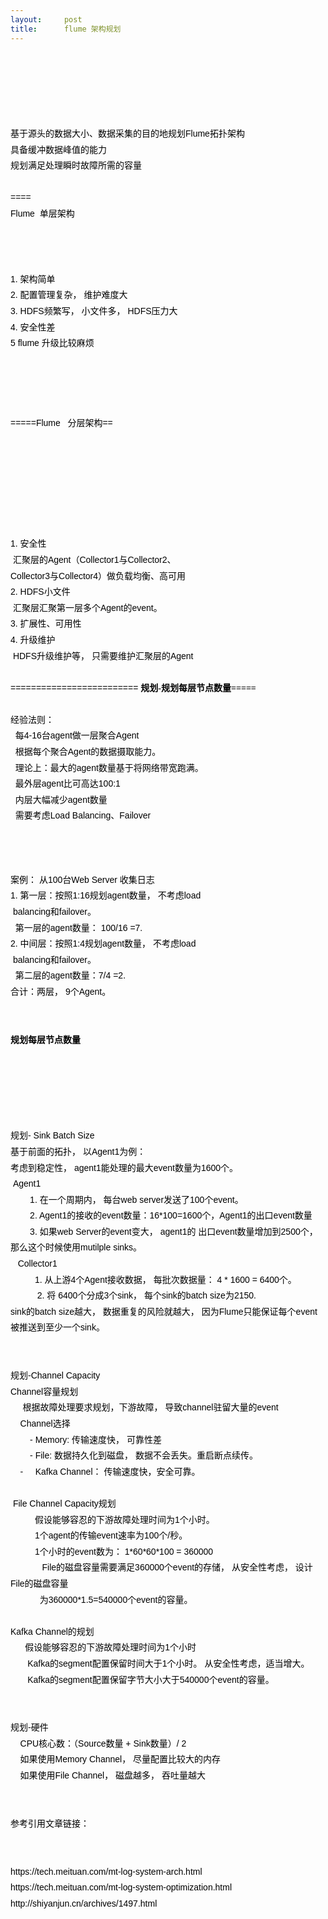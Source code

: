 ```yaml
---
layout:     post
title:      flume 架构规划
---
```

<div id="article_content" class="article_content clearfix csdn-tracking-statistics" data-pid="blog" data-mod="popu_307" data-dsm="post">
								            <link rel="stylesheet" href="https://csdnimg.cn/release/phoenix/template/css/ck_htmledit_views-f76675cdea.css">
						<div class="htmledit_views" id="content_views">
                <p><br></p><p><br><br></p><div style="color:rgb(0,0,0);font-family:Helvetica, 'Hiragino Sans GB', '微软雅黑', 'Microsoft YaHei UI', SimSun, SimHei, arial, sans-serif;line-height:25.6px;"><p style="margin-left:0in;text-align:left;"><br></p>基于源头的数据大小、数据采集的目的地规划Flume拓扑架构</div><div style="color:rgb(0,0,0);font-family:Helvetica, 'Hiragino Sans GB', '微软雅黑', 'Microsoft YaHei UI', SimSun, SimHei, arial, sans-serif;line-height:25.6px;">具备缓冲数据峰值的能力</div><div style="color:rgb(0,0,0);font-family:Helvetica, 'Hiragino Sans GB', '微软雅黑', 'Microsoft YaHei UI', SimSun, SimHei, arial, sans-serif;line-height:25.6px;">规划满足处理瞬时故障所需的容量</div><div style="color:rgb(0,0,0);font-family:Helvetica, 'Hiragino Sans GB', '微软雅黑', 'Microsoft YaHei UI', SimSun, SimHei, arial, sans-serif;line-height:25.6px;"></div><div style="color:rgb(0,0,0);font-family:Helvetica, 'Hiragino Sans GB', '微软雅黑', 'Microsoft YaHei UI', SimSun, SimHei, arial, sans-serif;line-height:25.6px;"><br></div><div style="color:rgb(0,0,0);font-family:Helvetica, 'Hiragino Sans GB', '微软雅黑', 'Microsoft YaHei UI', SimSun, SimHei, arial, sans-serif;line-height:25.6px;">====</div><div style="color:rgb(0,0,0);font-family:Helvetica, 'Hiragino Sans GB', '微软雅黑', 'Microsoft YaHei UI', SimSun, SimHei, arial, sans-serif;line-height:25.6px;">Flume  单层架构</div><p></p><div style="color:rgb(0,0,0);font-family:Helvetica, 'Hiragino Sans GB', '微软雅黑', 'Microsoft YaHei UI', SimSun, SimHei, arial, sans-serif;line-height:25.6px;"><br></div><div style="color:rgb(0,0,0);font-family:Helvetica, 'Hiragino Sans GB', '微软雅黑', 'Microsoft YaHei UI', SimSun, SimHei, arial, sans-serif;line-height:25.6px;"><img src="https://img-blog.csdn.net/20180326181243290?watermark/2/text/aHR0cHM6Ly9ibG9nLmNzZG4ubmV0L3dqbDc4MTM=/font/5a6L5L2T/fontsize/400/fill/I0JBQkFCMA==/dissolve/70" alt=""></div><p></p><div style="color:rgb(0,0,0);font-family:Helvetica, 'Hiragino Sans GB', '微软雅黑', 'Microsoft YaHei UI', SimSun, SimHei, arial, sans-serif;line-height:25.6px;"><br></div><div style="color:rgb(0,0,0);font-family:Helvetica, 'Hiragino Sans GB', '微软雅黑', 'Microsoft YaHei UI', SimSun, SimHei, arial, sans-serif;line-height:25.6px;">1. 架构简单</div><div style="color:rgb(0,0,0);font-family:Helvetica, 'Hiragino Sans GB', '微软雅黑', 'Microsoft YaHei UI', SimSun, SimHei, arial, sans-serif;line-height:25.6px;"></div><div style="color:rgb(0,0,0);font-family:Helvetica, 'Hiragino Sans GB', '微软雅黑', 'Microsoft YaHei UI', SimSun, SimHei, arial, sans-serif;line-height:25.6px;">2. 配置管理复杂， 维护难度大</div><div style="color:rgb(0,0,0);font-family:Helvetica, 'Hiragino Sans GB', '微软雅黑', 'Microsoft YaHei UI', SimSun, SimHei, arial, sans-serif;line-height:25.6px;"></div><div style="color:rgb(0,0,0);font-family:Helvetica, 'Hiragino Sans GB', '微软雅黑', 'Microsoft YaHei UI', SimSun, SimHei, arial, sans-serif;line-height:25.6px;">3. HDFS频繁写， 小文件多， HDFS压力大</div><div style="color:rgb(0,0,0);font-family:Helvetica, 'Hiragino Sans GB', '微软雅黑', 'Microsoft YaHei UI', SimSun, SimHei, arial, sans-serif;line-height:25.6px;"></div><div style="color:rgb(0,0,0);font-family:Helvetica, 'Hiragino Sans GB', '微软雅黑', 'Microsoft YaHei UI', SimSun, SimHei, arial, sans-serif;line-height:25.6px;">4. 安全性差</div><div style="color:rgb(0,0,0);font-family:Helvetica, 'Hiragino Sans GB', '微软雅黑', 'Microsoft YaHei UI', SimSun, SimHei, arial, sans-serif;line-height:25.6px;">5 flume 升级比较麻烦</div><div style="color:rgb(0,0,0);font-family:Helvetica, 'Hiragino Sans GB', '微软雅黑', 'Microsoft YaHei UI', SimSun, SimHei, arial, sans-serif;line-height:25.6px;"><br></div><div style="color:rgb(0,0,0);font-family:Helvetica, 'Hiragino Sans GB', '微软雅黑', 'Microsoft YaHei UI', SimSun, SimHei, arial, sans-serif;line-height:25.6px;"><br></div><div style="color:rgb(0,0,0);font-family:Helvetica, 'Hiragino Sans GB', '微软雅黑', 'Microsoft YaHei UI', SimSun, SimHei, arial, sans-serif;line-height:25.6px;"><br></div><div style="color:rgb(0,0,0);font-family:Helvetica, 'Hiragino Sans GB', '微软雅黑', 'Microsoft YaHei UI', SimSun, SimHei, arial, sans-serif;line-height:25.6px;"><br></div><div style="color:rgb(0,0,0);font-family:Helvetica, 'Hiragino Sans GB', '微软雅黑', 'Microsoft YaHei UI', SimSun, SimHei, arial, sans-serif;line-height:25.6px;">=====Flume   分层架构== </div><div style="color:rgb(0,0,0);font-family:Helvetica, 'Hiragino Sans GB', '微软雅黑', 'Microsoft YaHei UI', SimSun, SimHei, arial, sans-serif;line-height:25.6px;"><br></div><div style="color:rgb(0,0,0);font-family:Helvetica, 'Hiragino Sans GB', '微软雅黑', 'Microsoft YaHei UI', SimSun, SimHei, arial, sans-serif;line-height:25.6px;"></div><div style="color:rgb(0,0,0);font-family:Helvetica, 'Hiragino Sans GB', '微软雅黑', 'Microsoft YaHei UI', SimSun, SimHei, arial, sans-serif;line-height:25.6px;"><img src="https://img-blog.csdn.net/20180326181306294?watermark/2/text/aHR0cHM6Ly9ibG9nLmNzZG4ubmV0L3dqbDc4MTM=/font/5a6L5L2T/fontsize/400/fill/I0JBQkFCMA==/dissolve/70" alt=""><br></div><div style="color:rgb(0,0,0);font-family:Helvetica, 'Hiragino Sans GB', '微软雅黑', 'Microsoft YaHei UI', SimSun, SimHei, arial, sans-serif;line-height:25.6px;"><br></div><div style="color:rgb(0,0,0);font-family:Helvetica, 'Hiragino Sans GB', '微软雅黑', 'Microsoft YaHei UI', SimSun, SimHei, arial, sans-serif;line-height:25.6px;"><br></div><div style="color:rgb(0,0,0);font-family:Helvetica, 'Hiragino Sans GB', '微软雅黑', 'Microsoft YaHei UI', SimSun, SimHei, arial, sans-serif;line-height:25.6px;"><br></div><div style="color:rgb(0,0,0);font-family:Helvetica, 'Hiragino Sans GB', '微软雅黑', 'Microsoft YaHei UI', SimSun, SimHei, arial, sans-serif;line-height:25.6px;"></div><div style="color:rgb(0,0,0);font-family:Helvetica, 'Hiragino Sans GB', '微软雅黑', 'Microsoft YaHei UI', SimSun, SimHei, arial, sans-serif;line-height:25.6px;"><img src="https://img-blog.csdn.net/20180326181548110?watermark/2/text/aHR0cHM6Ly9ibG9nLmNzZG4ubmV0L3dqbDc4MTM=/font/5a6L5L2T/fontsize/400/fill/I0JBQkFCMA==/dissolve/70" alt=""><br></div><p></p><div style="color:rgb(0,0,0);font-family:Helvetica, 'Hiragino Sans GB', '微软雅黑', 'Microsoft YaHei UI', SimSun, SimHei, arial, sans-serif;line-height:25.6px;"><br></div><div style="color:rgb(0,0,0);font-family:Helvetica, 'Hiragino Sans GB', '微软雅黑', 'Microsoft YaHei UI', SimSun, SimHei, arial, sans-serif;line-height:25.6px;"><br></div><div style="color:rgb(0,0,0);font-family:Helvetica, 'Hiragino Sans GB', '微软雅黑', 'Microsoft YaHei UI', SimSun, SimHei, arial, sans-serif;line-height:25.6px;">1. 安全性</div><div style="color:rgb(0,0,0);font-family:Helvetica, 'Hiragino Sans GB', '微软雅黑', 'Microsoft YaHei UI', SimSun, SimHei, arial, sans-serif;line-height:25.6px;"> 汇聚层的Agent（Collector1与Collector2、</div><div style="color:rgb(0,0,0);font-family:Helvetica, 'Hiragino Sans GB', '微软雅黑', 'Microsoft YaHei UI', SimSun, SimHei, arial, sans-serif;line-height:25.6px;">Collector3与Collector4）做负载均衡、高可用</div><div style="color:rgb(0,0,0);font-family:Helvetica, 'Hiragino Sans GB', '微软雅黑', 'Microsoft YaHei UI', SimSun, SimHei, arial, sans-serif;line-height:25.6px;"></div><div style="color:rgb(0,0,0);font-family:Helvetica, 'Hiragino Sans GB', '微软雅黑', 'Microsoft YaHei UI', SimSun, SimHei, arial, sans-serif;line-height:25.6px;">2. HDFS小文件</div><div style="color:rgb(0,0,0);font-family:Helvetica, 'Hiragino Sans GB', '微软雅黑', 'Microsoft YaHei UI', SimSun, SimHei, arial, sans-serif;line-height:25.6px;"> 汇聚层汇聚第一层多个Agent的event。</div><div style="color:rgb(0,0,0);font-family:Helvetica, 'Hiragino Sans GB', '微软雅黑', 'Microsoft YaHei UI', SimSun, SimHei, arial, sans-serif;line-height:25.6px;"></div><div style="color:rgb(0,0,0);font-family:Helvetica, 'Hiragino Sans GB', '微软雅黑', 'Microsoft YaHei UI', SimSun, SimHei, arial, sans-serif;line-height:25.6px;">3. 扩展性、可用性</div><div style="color:rgb(0,0,0);font-family:Helvetica, 'Hiragino Sans GB', '微软雅黑', 'Microsoft YaHei UI', SimSun, SimHei, arial, sans-serif;line-height:25.6px;"></div><div style="color:rgb(0,0,0);font-family:Helvetica, 'Hiragino Sans GB', '微软雅黑', 'Microsoft YaHei UI', SimSun, SimHei, arial, sans-serif;line-height:25.6px;">4. 升级维护</div><div style="color:rgb(0,0,0);font-family:Helvetica, 'Hiragino Sans GB', '微软雅黑', 'Microsoft YaHei UI', SimSun, SimHei, arial, sans-serif;line-height:25.6px;"> HDFS升级维护等， 只需要维护汇聚层的Agent</div><div style="color:rgb(0,0,0);font-family:Helvetica, 'Hiragino Sans GB', '微软雅黑', 'Microsoft YaHei UI', SimSun, SimHei, arial, sans-serif;line-height:25.6px;"><br></div><div style="color:rgb(0,0,0);font-family:Helvetica, 'Hiragino Sans GB', '微软雅黑', 'Microsoft YaHei UI', SimSun, SimHei, arial, sans-serif;line-height:25.6px;">========================= <span style="font-family:'宋体';"><strong>规划-规划每层节点数量=====</strong></span></div><div style="color:rgb(0,0,0);font-family:Helvetica, 'Hiragino Sans GB', '微软雅黑', 'Microsoft YaHei UI', SimSun, SimHei, arial, sans-serif;line-height:25.6px;"><br></div><div style="color:rgb(0,0,0);font-family:Helvetica, 'Hiragino Sans GB', '微软雅黑', 'Microsoft YaHei UI', SimSun, SimHei, arial, sans-serif;line-height:25.6px;">经验法则：</div><div style="color:rgb(0,0,0);font-family:Helvetica, 'Hiragino Sans GB', '微软雅黑', 'Microsoft YaHei UI', SimSun, SimHei, arial, sans-serif;line-height:25.6px;">  每4-16台agent做一层聚合Agent</div><div style="color:rgb(0,0,0);font-family:Helvetica, 'Hiragino Sans GB', '微软雅黑', 'Microsoft YaHei UI', SimSun, SimHei, arial, sans-serif;line-height:25.6px;">  根据每个聚合Agent的数据摄取能力。</div><div style="color:rgb(0,0,0);font-family:Helvetica, 'Hiragino Sans GB', '微软雅黑', 'Microsoft YaHei UI', SimSun, SimHei, arial, sans-serif;line-height:25.6px;">  理论上：最大的agent数量基于将网络带宽跑满。</div><div style="color:rgb(0,0,0);font-family:Helvetica, 'Hiragino Sans GB', '微软雅黑', 'Microsoft YaHei UI', SimSun, SimHei, arial, sans-serif;line-height:25.6px;">  最外层agent比可高达100:1</div><div style="color:rgb(0,0,0);font-family:Helvetica, 'Hiragino Sans GB', '微软雅黑', 'Microsoft YaHei UI', SimSun, SimHei, arial, sans-serif;line-height:25.6px;">  内层大幅减少agent数量</div><div style="color:rgb(0,0,0);font-family:Helvetica, 'Hiragino Sans GB', '微软雅黑', 'Microsoft YaHei UI', SimSun, SimHei, arial, sans-serif;line-height:25.6px;">  需要考虑Load Balancing、Failover</div><div style="color:rgb(0,0,0);font-family:Helvetica, 'Hiragino Sans GB', '微软雅黑', 'Microsoft YaHei UI', SimSun, SimHei, arial, sans-serif;line-height:25.6px;">  </div><div style="color:rgb(0,0,0);font-family:Helvetica, 'Hiragino Sans GB', '微软雅黑', 'Microsoft YaHei UI', SimSun, SimHei, arial, sans-serif;line-height:25.6px;"><br></div><div style="color:rgb(0,0,0);font-family:Helvetica, 'Hiragino Sans GB', '微软雅黑', 'Microsoft YaHei UI', SimSun, SimHei, arial, sans-serif;line-height:25.6px;">  </div><div style="color:rgb(0,0,0);font-family:Helvetica, 'Hiragino Sans GB', '微软雅黑', 'Microsoft YaHei UI', SimSun, SimHei, arial, sans-serif;line-height:25.6px;">案例： 从100台Web Server 收集日志</div><div style="color:rgb(0,0,0);font-family:Helvetica, 'Hiragino Sans GB', '微软雅黑', 'Microsoft YaHei UI', SimSun, SimHei, arial, sans-serif;line-height:25.6px;">1. 第一层：按照1:16规划agent数量， 不考虑load</div><div style="color:rgb(0,0,0);font-family:Helvetica, 'Hiragino Sans GB', '微软雅黑', 'Microsoft YaHei UI', SimSun, SimHei, arial, sans-serif;line-height:25.6px;"> balancing和failover。</div><div style="color:rgb(0,0,0);font-family:Helvetica, 'Hiragino Sans GB', '微软雅黑', 'Microsoft YaHei UI', SimSun, SimHei, arial, sans-serif;line-height:25.6px;">  第一层的agent数量： 100/16 =7.</div><div style="color:rgb(0,0,0);font-family:Helvetica, 'Hiragino Sans GB', '微软雅黑', 'Microsoft YaHei UI', SimSun, SimHei, arial, sans-serif;line-height:25.6px;"></div><div style="color:rgb(0,0,0);font-family:Helvetica, 'Hiragino Sans GB', '微软雅黑', 'Microsoft YaHei UI', SimSun, SimHei, arial, sans-serif;line-height:25.6px;">2. 中间层：按照1:4规划agent数量， 不考虑load</div><div style="color:rgb(0,0,0);font-family:Helvetica, 'Hiragino Sans GB', '微软雅黑', 'Microsoft YaHei UI', SimSun, SimHei, arial, sans-serif;line-height:25.6px;"> balancing和failover。</div><div style="color:rgb(0,0,0);font-family:Helvetica, 'Hiragino Sans GB', '微软雅黑', 'Microsoft YaHei UI', SimSun, SimHei, arial, sans-serif;line-height:25.6px;">  第二层的agent数量：7/4 =2.</div><div style="color:rgb(0,0,0);font-family:Helvetica, 'Hiragino Sans GB', '微软雅黑', 'Microsoft YaHei UI', SimSun, SimHei, arial, sans-serif;line-height:25.6px;"></div><div style="color:rgb(0,0,0);font-family:Helvetica, 'Hiragino Sans GB', '微软雅黑', 'Microsoft YaHei UI', SimSun, SimHei, arial, sans-serif;line-height:25.6px;">合计：两层， 9个Agent。</div><div style="color:rgb(0,0,0);font-family:Helvetica, 'Hiragino Sans GB', '微软雅黑', 'Microsoft YaHei UI', SimSun, SimHei, arial, sans-serif;line-height:25.6px;"><br></div><div style="color:rgb(0,0,0);font-family:Helvetica, 'Hiragino Sans GB', '微软雅黑', 'Microsoft YaHei UI', SimSun, SimHei, arial, sans-serif;line-height:25.6px;"><br></div><div style="color:rgb(0,0,0);font-family:Helvetica, 'Hiragino Sans GB', '微软雅黑', 'Microsoft YaHei UI', SimSun, SimHei, arial, sans-serif;line-height:25.6px;"><span style="font-family:'宋体';"><strong>规划每层节点数量</strong></span><br></div><div style="color:rgb(0,0,0);font-family:Helvetica, 'Hiragino Sans GB', '微软雅黑', 'Microsoft YaHei UI', SimSun, SimHei, arial, sans-serif;line-height:25.6px;"></div><div style="color:rgb(0,0,0);font-family:Helvetica, 'Hiragino Sans GB', '微软雅黑', 'Microsoft YaHei UI', SimSun, SimHei, arial, sans-serif;line-height:25.6px;"><br></div><div style="color:rgb(0,0,0);font-family:Helvetica, 'Hiragino Sans GB', '微软雅黑', 'Microsoft YaHei UI', SimSun, SimHei, arial, sans-serif;line-height:25.6px;"><br></div><div style="color:rgb(0,0,0);font-family:Helvetica, 'Hiragino Sans GB', '微软雅黑', 'Microsoft YaHei UI', SimSun, SimHei, arial, sans-serif;line-height:25.6px;"><img src="https://img-blog.csdn.net/20180326181604498?watermark/2/text/aHR0cHM6Ly9ibG9nLmNzZG4ubmV0L3dqbDc4MTM=/font/5a6L5L2T/fontsize/400/fill/I0JBQkFCMA==/dissolve/70" alt=""><br></div><div style="color:rgb(0,0,0);font-family:Helvetica, 'Hiragino Sans GB', '微软雅黑', 'Microsoft YaHei UI', SimSun, SimHei, arial, sans-serif;line-height:25.6px;"><br></div><div style="color:rgb(0,0,0);font-family:Helvetica, 'Hiragino Sans GB', '微软雅黑', 'Microsoft YaHei UI', SimSun, SimHei, arial, sans-serif;line-height:25.6px;"><br></div><div style="color:rgb(0,0,0);font-family:Helvetica, 'Hiragino Sans GB', '微软雅黑', 'Microsoft YaHei UI', SimSun, SimHei, arial, sans-serif;line-height:25.6px;"></div><div style="color:rgb(0,0,0);font-family:Helvetica, 'Hiragino Sans GB', '微软雅黑', 'Microsoft YaHei UI', SimSun, SimHei, arial, sans-serif;line-height:25.6px;"></div><div style="color:rgb(0,0,0);font-family:Helvetica, 'Hiragino Sans GB', '微软雅黑', 'Microsoft YaHei UI', SimSun, SimHei, arial, sans-serif;line-height:25.6px;"></div><div style="color:rgb(0,0,0);font-family:Helvetica, 'Hiragino Sans GB', '微软雅黑', 'Microsoft YaHei UI', SimSun, SimHei, arial, sans-serif;line-height:25.6px;"><br></div><div style="color:rgb(0,0,0);font-family:Helvetica, 'Hiragino Sans GB', '微软雅黑', 'Microsoft YaHei UI', SimSun, SimHei, arial, sans-serif;line-height:25.6px;"></div><div style="color:rgb(0,0,0);font-family:Helvetica, 'Hiragino Sans GB', '微软雅黑', 'Microsoft YaHei UI', SimSun, SimHei, arial, sans-serif;line-height:25.6px;"></div><div style="color:rgb(0,0,0);font-family:Helvetica, 'Hiragino Sans GB', '微软雅黑', 'Microsoft YaHei UI', SimSun, SimHei, arial, sans-serif;line-height:25.6px;"></div><div style="color:rgb(0,0,0);font-family:Helvetica, 'Hiragino Sans GB', '微软雅黑', 'Microsoft YaHei UI', SimSun, SimHei, arial, sans-serif;line-height:25.6px;"></div><div style="color:rgb(0,0,0);font-family:Helvetica, 'Hiragino Sans GB', '微软雅黑', 'Microsoft YaHei UI', SimSun, SimHei, arial, sans-serif;line-height:25.6px;">规划- Sink Batch Size</div><div style="color:rgb(0,0,0);font-family:Helvetica, 'Hiragino Sans GB', '微软雅黑', 'Microsoft YaHei UI', SimSun, SimHei, arial, sans-serif;line-height:25.6px;"></div><div style="color:rgb(0,0,0);font-family:Helvetica, 'Hiragino Sans GB', '微软雅黑', 'Microsoft YaHei UI', SimSun, SimHei, arial, sans-serif;line-height:25.6px;"></div><div style="color:rgb(0,0,0);font-family:Helvetica, 'Hiragino Sans GB', '微软雅黑', 'Microsoft YaHei UI', SimSun, SimHei, arial, sans-serif;line-height:25.6px;">基于前面的拓扑， 以Agent1为例：</div><div style="color:rgb(0,0,0);font-family:Helvetica, 'Hiragino Sans GB', '微软雅黑', 'Microsoft YaHei UI', SimSun, SimHei, arial, sans-serif;line-height:25.6px;">考虑到稳定性， agent1能处理的最大event数量为1600个。</div><div style="color:rgb(0,0,0);font-family:Helvetica, 'Hiragino Sans GB', '微软雅黑', 'Microsoft YaHei UI', SimSun, SimHei, arial, sans-serif;line-height:25.6px;"></div><div style="color:rgb(0,0,0);font-family:Helvetica, 'Hiragino Sans GB', '微软雅黑', 'Microsoft YaHei UI', SimSun, SimHei, arial, sans-serif;line-height:25.6px;"> Agent1</div><div style="color:rgb(0,0,0);font-family:Helvetica, 'Hiragino Sans GB', '微软雅黑', 'Microsoft YaHei UI', SimSun, SimHei, arial, sans-serif;line-height:25.6px;">        1. 在一个周期内， 每台web server发送了100个event。</div><div style="color:rgb(0,0,0);font-family:Helvetica, 'Hiragino Sans GB', '微软雅黑', 'Microsoft YaHei UI', SimSun, SimHei, arial, sans-serif;line-height:25.6px;">        2. Agent1的接收的event数量：16*100=1600个，Agent1的出口event数量</div><div style="color:rgb(0,0,0);font-family:Helvetica, 'Hiragino Sans GB', '微软雅黑', 'Microsoft YaHei UI', SimSun, SimHei, arial, sans-serif;line-height:25.6px;">        3. 如果web Server的event变大， agent1的 出口event数量增加到2500个， 那么这个时候使用mutilple sinks。</div><div style="color:rgb(0,0,0);font-family:Helvetica, 'Hiragino Sans GB', '微软雅黑', 'Microsoft YaHei UI', SimSun, SimHei, arial, sans-serif;line-height:25.6px;"></div><div style="color:rgb(0,0,0);font-family:Helvetica, 'Hiragino Sans GB', '微软雅黑', 'Microsoft YaHei UI', SimSun, SimHei, arial, sans-serif;line-height:25.6px;">   Collector1</div><div style="color:rgb(0,0,0);font-family:Helvetica, 'Hiragino Sans GB', '微软雅黑', 'Microsoft YaHei UI', SimSun, SimHei, arial, sans-serif;line-height:25.6px;">          1. 从上游4个Agent接收数据， 每批次数据量： 4 * 1600 = 6400个。</div><div style="color:rgb(0,0,0);font-family:Helvetica, 'Hiragino Sans GB', '微软雅黑', 'Microsoft YaHei UI', SimSun, SimHei, arial, sans-serif;line-height:25.6px;">           2. 将 6400个分成3个sink， 每个sink的batch size为2150.</div><div style="color:rgb(0,0,0);font-family:Helvetica, 'Hiragino Sans GB', '微软雅黑', 'Microsoft YaHei UI', SimSun, SimHei, arial, sans-serif;line-height:25.6px;"></div><div style="color:rgb(0,0,0);font-family:Helvetica, 'Hiragino Sans GB', '微软雅黑', 'Microsoft YaHei UI', SimSun, SimHei, arial, sans-serif;line-height:25.6px;"></div><div style="color:rgb(0,0,0);font-family:Helvetica, 'Hiragino Sans GB', '微软雅黑', 'Microsoft YaHei UI', SimSun, SimHei, arial, sans-serif;line-height:25.6px;"></div><div style="color:rgb(0,0,0);font-family:Helvetica, 'Hiragino Sans GB', '微软雅黑', 'Microsoft YaHei UI', SimSun, SimHei, arial, sans-serif;line-height:25.6px;"></div><div style="color:rgb(0,0,0);font-family:Helvetica, 'Hiragino Sans GB', '微软雅黑', 'Microsoft YaHei UI', SimSun, SimHei, arial, sans-serif;line-height:25.6px;">sink的batch size越大， 数据重复的风险就越大， 因为Flume只能保证每个event被推送到至少一个sink。</div><div style="color:rgb(0,0,0);font-family:Helvetica, 'Hiragino Sans GB', '微软雅黑', 'Microsoft YaHei UI', SimSun, SimHei, arial, sans-serif;line-height:25.6px;"></div><div style="color:rgb(0,0,0);font-family:Helvetica, 'Hiragino Sans GB', '微软雅黑', 'Microsoft YaHei UI', SimSun, SimHei, arial, sans-serif;line-height:25.6px;"></div><div style="color:rgb(0,0,0);font-family:Helvetica, 'Hiragino Sans GB', '微软雅黑', 'Microsoft YaHei UI', SimSun, SimHei, arial, sans-serif;line-height:25.6px;"></div><div style="color:rgb(0,0,0);font-family:Helvetica, 'Hiragino Sans GB', '微软雅黑', 'Microsoft YaHei UI', SimSun, SimHei, arial, sans-serif;line-height:25.6px;"></div><div style="color:rgb(0,0,0);font-family:Helvetica, 'Hiragino Sans GB', '微软雅黑', 'Microsoft YaHei UI', SimSun, SimHei, arial, sans-serif;line-height:25.6px;"><br></div><div style="color:rgb(0,0,0);font-family:Helvetica, 'Hiragino Sans GB', '微软雅黑', 'Microsoft YaHei UI', SimSun, SimHei, arial, sans-serif;line-height:25.6px;"><br></div><div style="color:rgb(0,0,0);font-family:Helvetica, 'Hiragino Sans GB', '微软雅黑', 'Microsoft YaHei UI', SimSun, SimHei, arial, sans-serif;line-height:25.6px;">规划-Channel Capacity</div><div style="color:rgb(0,0,0);font-family:Helvetica, 'Hiragino Sans GB', '微软雅黑', 'Microsoft YaHei UI', SimSun, SimHei, arial, sans-serif;line-height:25.6px;"></div><div style="color:rgb(0,0,0);font-family:Helvetica, 'Hiragino Sans GB', '微软雅黑', 'Microsoft YaHei UI', SimSun, SimHei, arial, sans-serif;line-height:25.6px;"></div><div style="color:rgb(0,0,0);font-family:Helvetica, 'Hiragino Sans GB', '微软雅黑', 'Microsoft YaHei UI', SimSun, SimHei, arial, sans-serif;line-height:25.6px;">Channel容量规划</div><div style="color:rgb(0,0,0);font-family:Helvetica, 'Hiragino Sans GB', '微软雅黑', 'Microsoft YaHei UI', SimSun, SimHei, arial, sans-serif;line-height:25.6px;"></div><div style="color:rgb(0,0,0);font-family:Helvetica, 'Hiragino Sans GB', '微软雅黑', 'Microsoft YaHei UI', SimSun, SimHei, arial, sans-serif;line-height:25.6px;"></div><div style="color:rgb(0,0,0);font-family:Helvetica, 'Hiragino Sans GB', '微软雅黑', 'Microsoft YaHei UI', SimSun, SimHei, arial, sans-serif;line-height:25.6px;">     根据故障处理要求规划，下游故障， 导致channel驻留大量的event</div><div style="color:rgb(0,0,0);font-family:Helvetica, 'Hiragino Sans GB', '微软雅黑', 'Microsoft YaHei UI', SimSun, SimHei, arial, sans-serif;line-height:25.6px;">    Channel选择</div><div style="color:rgb(0,0,0);font-family:Helvetica, 'Hiragino Sans GB', '微软雅黑', 'Microsoft YaHei UI', SimSun, SimHei, arial, sans-serif;line-height:25.6px;">        - Memory: 传输速度快， 可靠性差</div><div style="color:rgb(0,0,0);font-family:Helvetica, 'Hiragino Sans GB', '微软雅黑', 'Microsoft YaHei UI', SimSun, SimHei, arial, sans-serif;line-height:25.6px;">        - File: 数据持久化到磁盘， 数据不会丢失。重启断点续传。</div><div style="color:rgb(0,0,0);font-family:Helvetica, 'Hiragino Sans GB', '微软雅黑', 'Microsoft YaHei UI', SimSun, SimHei, arial, sans-serif;line-height:25.6px;">    -     Kafka Channel： 传输速度快，安全可靠。</div><div style="color:rgb(0,0,0);font-family:Helvetica, 'Hiragino Sans GB', '微软雅黑', 'Microsoft YaHei UI', SimSun, SimHei, arial, sans-serif;line-height:25.6px;"><br></div><div style="color:rgb(0,0,0);font-family:Helvetica, 'Hiragino Sans GB', '微软雅黑', 'Microsoft YaHei UI', SimSun, SimHei, arial, sans-serif;line-height:25.6px;"> File Channel Capacity规划</div><div style="color:rgb(0,0,0);font-family:Helvetica, 'Hiragino Sans GB', '微软雅黑', 'Microsoft YaHei UI', SimSun, SimHei, arial, sans-serif;line-height:25.6px;">          假设能够容忍的下游故障处理时间为1个小时。</div><div style="color:rgb(0,0,0);font-family:Helvetica, 'Hiragino Sans GB', '微软雅黑', 'Microsoft YaHei UI', SimSun, SimHei, arial, sans-serif;line-height:25.6px;">          1个agent的传输event速率为100个/秒。</div><div style="color:rgb(0,0,0);font-family:Helvetica, 'Hiragino Sans GB', '微软雅黑', 'Microsoft YaHei UI', SimSun, SimHei, arial, sans-serif;line-height:25.6px;">          1个小时的event数为： 1*60*60*100 = 360000</div><div style="color:rgb(0,0,0);font-family:Helvetica, 'Hiragino Sans GB', '微软雅黑', 'Microsoft YaHei UI', SimSun, SimHei, arial, sans-serif;line-height:25.6px;">             File的磁盘容量需要满足360000个event的存储， 从安全性考虑， 设计File的磁盘容量</div><div style="color:rgb(0,0,0);font-family:Helvetica, 'Hiragino Sans GB', '微软雅黑', 'Microsoft YaHei UI', SimSun, SimHei, arial, sans-serif;line-height:25.6px;">            为360000*1.5=540000个event的容量。</div><div style="color:rgb(0,0,0);font-family:Helvetica, 'Hiragino Sans GB', '微软雅黑', 'Microsoft YaHei UI', SimSun, SimHei, arial, sans-serif;line-height:25.6px;"></div><div style="color:rgb(0,0,0);font-family:Helvetica, 'Hiragino Sans GB', '微软雅黑', 'Microsoft YaHei UI', SimSun, SimHei, arial, sans-serif;line-height:25.6px;"> </div><div style="color:rgb(0,0,0);font-family:Helvetica, 'Hiragino Sans GB', '微软雅黑', 'Microsoft YaHei UI', SimSun, SimHei, arial, sans-serif;line-height:25.6px;">Kafka Channel的规划</div><div style="color:rgb(0,0,0);font-family:Helvetica, 'Hiragino Sans GB', '微软雅黑', 'Microsoft YaHei UI', SimSun, SimHei, arial, sans-serif;line-height:25.6px;">      假设能够容忍的下游故障处理时间为1个小时</div><div style="color:rgb(0,0,0);font-family:Helvetica, 'Hiragino Sans GB', '微软雅黑', 'Microsoft YaHei UI', SimSun, SimHei, arial, sans-serif;line-height:25.6px;">       Kafka的segment配置保留时间大于1个小时。 从安全性考虑，适当增大。</div><div style="color:rgb(0,0,0);font-family:Helvetica, 'Hiragino Sans GB', '微软雅黑', 'Microsoft YaHei UI', SimSun, SimHei, arial, sans-serif;line-height:25.6px;">       Kafka的segment配置保留字节大小大于540000个event的容量。</div><div style="color:rgb(0,0,0);font-family:Helvetica, 'Hiragino Sans GB', '微软雅黑', 'Microsoft YaHei UI', SimSun, SimHei, arial, sans-serif;line-height:25.6px;"></div><div style="color:rgb(0,0,0);font-family:Helvetica, 'Hiragino Sans GB', '微软雅黑', 'Microsoft YaHei UI', SimSun, SimHei, arial, sans-serif;line-height:25.6px;"></div><div style="color:rgb(0,0,0);font-family:Helvetica, 'Hiragino Sans GB', '微软雅黑', 'Microsoft YaHei UI', SimSun, SimHei, arial, sans-serif;line-height:25.6px;"><br></div><div style="color:rgb(0,0,0);font-family:Helvetica, 'Hiragino Sans GB', '微软雅黑', 'Microsoft YaHei UI', SimSun, SimHei, arial, sans-serif;line-height:25.6px;"><br></div><div style="color:rgb(0,0,0);font-family:Helvetica, 'Hiragino Sans GB', '微软雅黑', 'Microsoft YaHei UI', SimSun, SimHei, arial, sans-serif;line-height:25.6px;">规划-硬件</div><div style="color:rgb(0,0,0);font-family:Helvetica, 'Hiragino Sans GB', '微软雅黑', 'Microsoft YaHei UI', SimSun, SimHei, arial, sans-serif;line-height:25.6px;"></div><div style="color:rgb(0,0,0);font-family:Helvetica, 'Hiragino Sans GB', '微软雅黑', 'Microsoft YaHei UI', SimSun, SimHei, arial, sans-serif;line-height:25.6px;"></div><div style="color:rgb(0,0,0);font-family:Helvetica, 'Hiragino Sans GB', '微软雅黑', 'Microsoft YaHei UI', SimSun, SimHei, arial, sans-serif;line-height:25.6px;">    CPU核心数：（Source数量 + Sink数量）/ 2</div><div style="color:rgb(0,0,0);font-family:Helvetica, 'Hiragino Sans GB', '微软雅黑', 'Microsoft YaHei UI', SimSun, SimHei, arial, sans-serif;line-height:25.6px;"></div><div style="color:rgb(0,0,0);font-family:Helvetica, 'Hiragino Sans GB', '微软雅黑', 'Microsoft YaHei UI', SimSun, SimHei, arial, sans-serif;line-height:25.6px;">    如果使用Memory Channel， 尽量配置比较大的内存</div><div style="color:rgb(0,0,0);font-family:Helvetica, 'Hiragino Sans GB', '微软雅黑', 'Microsoft YaHei UI', SimSun, SimHei, arial, sans-serif;line-height:25.6px;"></div><div style="color:rgb(0,0,0);font-family:Helvetica, 'Hiragino Sans GB', '微软雅黑', 'Microsoft YaHei UI', SimSun, SimHei, arial, sans-serif;line-height:25.6px;"></div><div style="color:rgb(0,0,0);font-family:Helvetica, 'Hiragino Sans GB', '微软雅黑', 'Microsoft YaHei UI', SimSun, SimHei, arial, sans-serif;line-height:25.6px;"></div><div style="color:rgb(0,0,0);font-family:Helvetica, 'Hiragino Sans GB', '微软雅黑', 'Microsoft YaHei UI', SimSun, SimHei, arial, sans-serif;line-height:25.6px;"></div><div style="color:rgb(0,0,0);font-family:Helvetica, 'Hiragino Sans GB', '微软雅黑', 'Microsoft YaHei UI', SimSun, SimHei, arial, sans-serif;line-height:25.6px;">    如果使用File Channel， 磁盘越多， 吞吐量越大</div><div style="color:rgb(0,0,0);font-family:Helvetica, 'Hiragino Sans GB', '微软雅黑', 'Microsoft YaHei UI', SimSun, SimHei, arial, sans-serif;line-height:25.6px;"><br></div><div><div style="color:rgb(0,0,0);font-family:Helvetica, 'Hiragino Sans GB', '微软雅黑', 'Microsoft YaHei UI', SimSun, SimHei, arial, sans-serif;line-height:25.6px;"><br></div><div style="color:rgb(0,0,0);font-family:Helvetica, 'Hiragino Sans GB', '微软雅黑', 'Microsoft YaHei UI', SimSun, SimHei, arial, sans-serif;line-height:25.6px;">参考引用文章链接： </div><div style="color:rgb(0,0,0);font-family:Helvetica, 'Hiragino Sans GB', '微软雅黑', 'Microsoft YaHei UI', SimSun, SimHei, arial, sans-serif;line-height:25.6px;"><br><br>https://tech.meituan.com/mt-log-system-arch.html<br>https://tech.meituan.com/mt-log-system-optimization.html<br>http://shiyanjun.cn/archives/1497.html<br></div><div style="color:rgb(0,0,0);font-family:Helvetica, 'Hiragino Sans GB', '微软雅黑', 'Microsoft YaHei UI', SimSun, SimHei, arial, sans-serif;line-height:25.6px;"><br></div><div style="color:rgb(0,0,0);font-family:Helvetica, 'Hiragino Sans GB', '微软雅黑', 'Microsoft YaHei UI', SimSun, SimHei, arial, sans-serif;line-height:25.6px;"><br></div><div style="color:rgb(0,0,0);font-family:Helvetica, 'Hiragino Sans GB', '微软雅黑', 'Microsoft YaHei UI', SimSun, SimHei, arial, sans-serif;line-height:25.6px;"><br></div><div style="color:rgb(0,0,0);font-family:Helvetica, 'Hiragino Sans GB', '微软雅黑', 'Microsoft YaHei UI', SimSun, SimHei, arial, sans-serif;line-height:25.6px;"><br></div><div style="color:rgb(0,0,0);font-family:Helvetica, 'Hiragino Sans GB', '微软雅黑', 'Microsoft YaHei UI', SimSun, SimHei, arial, sans-serif;line-height:25.6px;"><br></div><div style="color:rgb(0,0,0);font-family:Helvetica, 'Hiragino Sans GB', '微软雅黑', 'Microsoft YaHei UI', SimSun, SimHei, arial, sans-serif;line-height:25.6px;"><br></div><div style="color:rgb(0,0,0);font-family:Helvetica, 'Hiragino Sans GB', '微软雅黑', 'Microsoft YaHei UI', SimSun, SimHei, arial, sans-serif;line-height:25.6px;"><br></div><div style="color:rgb(0,0,0);font-family:Helvetica, 'Hiragino Sans GB', '微软雅黑', 'Microsoft YaHei UI', SimSun, SimHei, arial, sans-serif;line-height:25.6px;"><br></div><div style="color:rgb(0,0,0);font-family:Helvetica, 'Hiragino Sans GB', '微软雅黑', 'Microsoft YaHei UI', SimSun, SimHei, arial, sans-serif;line-height:25.6px;"><br></div><div style="color:rgb(0,0,0);font-family:Helvetica, 'Hiragino Sans GB', '微软雅黑', 'Microsoft YaHei UI', SimSun, SimHei, arial, sans-serif;line-height:25.6px;"><br></div><div style="color:rgb(0,0,0);font-family:Helvetica, 'Hiragino Sans GB', '微软雅黑', 'Microsoft YaHei UI', SimSun, SimHei, arial, sans-serif;line-height:25.6px;"><br></div><div style="color:rgb(0,0,0);font-family:Helvetica, 'Hiragino Sans GB', '微软雅黑', 'Microsoft YaHei UI', SimSun, SimHei, arial, sans-serif;line-height:25.6px;"><br></div><div style="color:rgb(0,0,0);font-family:Helvetica, 'Hiragino Sans GB', '微软雅黑', 'Microsoft YaHei UI', SimSun, SimHei, arial, sans-serif;line-height:25.6px;"><br></div><div style="color:rgb(0,0,0);font-family:Helvetica, 'Hiragino Sans GB', '微软雅黑', 'Microsoft YaHei UI', SimSun, SimHei, arial, sans-serif;line-height:25.6px;"><br></div><div style="color:rgb(0,0,0);font-family:Helvetica, 'Hiragino Sans GB', '微软雅黑', 'Microsoft YaHei UI', SimSun, SimHei, arial, sans-serif;line-height:25.6px;"><br></div></div>            </div>
                </div>